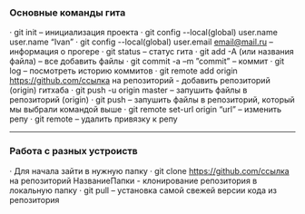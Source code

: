 ### Основные команды гита

· git init – инициализация проекта
· git config --local(global) user.name user.name “Ivan”
· git config --local(global) user.email email@mail.ru – информация о прогере 
· git status – статус гита 
· git add -A (или названия файла) – все добавить файлы 
· git commit -a –m ”commit” – коммит 
· git log – посмотреть историю коммитов 
· git remote add origin https://github.com/ссылка на репозиторий - добавить репозиторий (origin) гитхаба 
· git push -u origin master – запушить файлы в репозиторий (origin) 
· git push – запушить файлы в репозиторий, который мы выбрали командой выше 
· git remote set-url origin “url” – изменить репу 
· git remote – удалить привязку к репу
___

### Работа с разных устроиств
· Для начала зайти в нужную папку
· git clone https://github.com/ссылка на репозиторий НазваниеПапки - клонирование репозитория в локальную папку
· git pull – установка самой свежей версии кода из репозитория